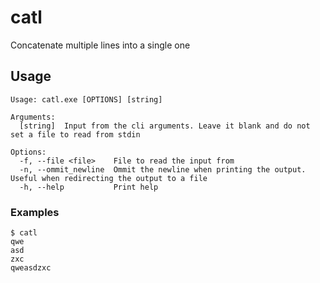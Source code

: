 # catl
Concatenate multiple lines into a single one

## Usage
```
Usage: catl.exe [OPTIONS] [string]

Arguments:
  [string]  Input from the cli arguments. Leave it blank and do not set a file to read from stdin

Options:
  -f, --file <file>    File to read the input from
  -n, --ommit_newline  Ommit the newline when printing the output. Useful when redirecting the output to a file
  -h, --help           Print help
```
### Examples
```
$ catl
qwe
asd
zxc
qweasdzxc
```
